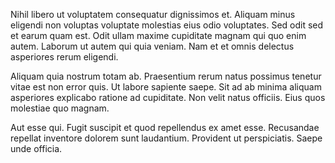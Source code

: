 Nihil libero ut voluptatem consequatur dignissimos et. Aliquam minus eligendi non voluptas voluptate molestias eius odio voluptates. Sed odit sed et earum quam est. Odit ullam maxime cupiditate magnam qui quo enim autem. Laborum ut autem qui quia veniam. Nam et et omnis delectus asperiores rerum eligendi.
 Aliquam quia nostrum totam ab. Praesentium rerum natus possimus tenetur vitae est non error quis. Ut labore sapiente saepe. Sit ad ab minima aliquam asperiores explicabo ratione ad cupiditate. Non velit natus officiis. Eius quos molestiae quo magnam.
 Aut esse qui. Fugit suscipit et quod repellendus ex amet esse. Recusandae repellat inventore dolorem sunt laudantium. Provident ut perspiciatis. Saepe unde officia.